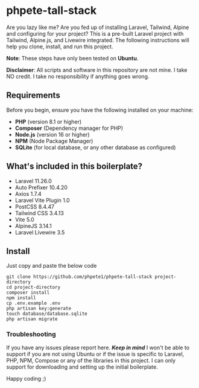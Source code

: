 # phpete-tall-stack

Are you lazy like me? Are you fed up of installing Laravel, Tailwind, Alpine and configuring for your project?
This is a pre-built Laravel project with Tailwind, Alpine.js, and Livewire integrated. The following instructions will help you clone, install, and run this project.

**Note**: These steps have only been tested on **Ubuntu**.

**Disclaimer**: All scripts and software in this repository are not mine. I take NO credit. I take no responsibility if anything goes wrong.

## Requirements

Before you begin, ensure you have the following installed on your machine:

- **PHP** (version 8.1 or higher)
- **Composer** (Dependency manager for PHP)
- **Node.js** (version 16 or higher)
- **NPM** (Node Package Manager)
- **SQLite** (for local database, or any other database as configured)

## What's included in this boilerplate?

- Laravel 11.26.0
- Auto Prefixer 10.4.20
- Axios 1.7.4
- Laravel Vite Plugin 1.0
- PostCSS 8.4.47
- Tailwind CSS 3.4.13
- Vite 5.0
- AlpineJS 3.14.1
- Laravel Livewire 3.5

## Install

Just copy and paste the below code

```
git clone https://github.com/phpete1/phpete-tall-stack project-directory
cd project-directory
composer install
npm install
cp .env.example .env
php artisan key:generate
touch database/database.sqlite
php artisan migrate
```
### Troubleshooting

If you have any issues please report here.
***Keep in mind*** I won't be able to support if you are not using Ubuntu or if the issue is specific to Laravel, PHP, NPM, Compose or any of the libraries in this project. I can only support for downloading and setting up the initial boilerplate.

Happy coding ;)
